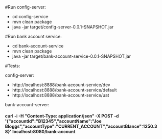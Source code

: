 #Run config-server:
* cd config-service
* mvn clean package
* java -jar target/config-server-0.0.1-SNAPSHOT.jar

#Run bank account service:
* cd bank-account-service
* mvn clean package
* java -jar target/bank-account-service-0.0.1-SNAPSHOT.jar

#Tests:

config-server:
* http://localhost:8888/bank-account-service/dev
* http://localhost:8888/bank-account-service/default
* http://localhost:8888/bank-account-service/uat

bank-account-server:
#### curl -i -H "Content-Type: application/json" -X POST -d '{"accountId":"B12345","accountName":"Joe Bloggs","accountType":"CURRENT_ACCOUNT","accountBlance":1250.38}' localhost:8080/bank-account
